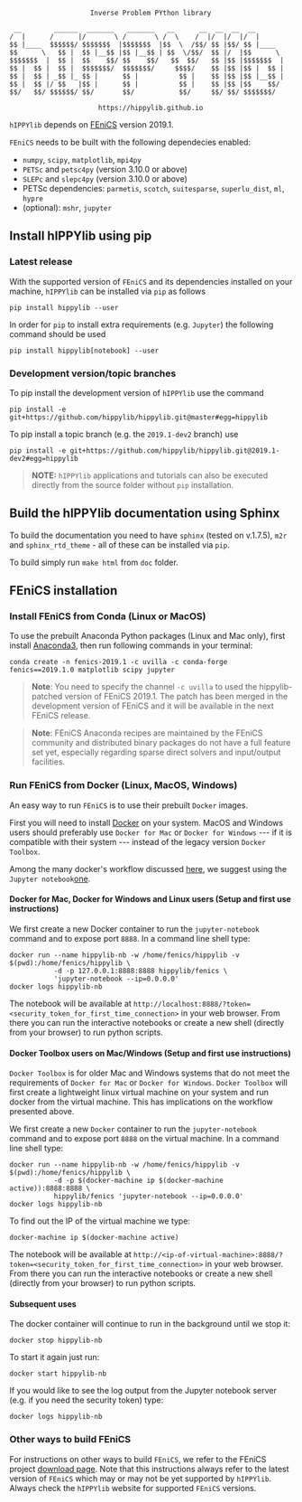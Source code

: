                         Inverse Problem PYthon library

```
 __        ______  _______   _______   __      __  __  __  __       
/  |      /      |/       \ /       \ /  \    /  |/  |/  |/  |      
$$ |____  $$$$$$/ $$$$$$$  |$$$$$$$  |$$  \  /$$/ $$ |$$/ $$ |____  
$$      \   $$ |  $$ |__$$ |$$ |__$$ | $$  \/$$/  $$ |/  |$$      \ 
$$$$$$$  |  $$ |  $$    $$/ $$    $$/   $$  $$/   $$ |$$ |$$$$$$$  |
$$ |  $$ |  $$ |  $$$$$$$/  $$$$$$$/     $$$$/    $$ |$$ |$$ |  $$ |
$$ |  $$ | _$$ |_ $$ |      $$ |          $$ |    $$ |$$ |$$ |__$$ |
$$ |  $$ |/ $$   |$$ |      $$ |          $$ |    $$ |$$ |$$    $$/
$$/   $$/ $$$$$$/ $$/       $$/           $$/     $$/ $$/ $$$$$$$/
```


                          https://hippylib.github.io

`hIPPYlib` depends on [FEniCS](http://fenicsproject.org/) version 2019.1.  

`FEniCS` needs to be built with the following dependecies enabled:

 - `numpy`, `scipy`, `matplotlib`, `mpi4py`
 - `PETSc` and `petsc4py` (version 3.10.0 or above)
 - `SLEPc` and `slepc4py` (version 3.10.0 or above)
 - PETSc dependencies: `parmetis`, `scotch`, `suitesparse`, `superlu_dist`, `ml`, `hypre`
 - (optional): `mshr`, `jupyter`
 
## Install hIPPYlib using pip

### Latest release

With the supported version of `FEniCS` and its dependencies installed on your 
machine, `hIPPYlib` can be installed via `pip` as follows
```
pip install hippylib --user
```

In order for `pip` to install extra requirements (e.g. `Jupyter`) the following
command should be used
```
pip install hippylib[notebook] --user
```

### Development version/topic branches

To pip install the development version of `hIPPYlib` use the command

```
pip install -e git+https://github.com/hippylib/hippylib.git@master#egg=hippylib
```

To pip install a topic branch (e.g. the `2019.1-dev2` branch) use

```
pip install -e git+https://github.com/hippylib/hippylib.git@2019.1-dev2#egg=hippylib
```

> **NOTE:** `hIPPYlib` applications and tutorials can also be executed directly from
the source folder without `pip` installation.

## Build the hIPPYlib documentation using Sphinx

To build the documentation you need to have `sphinx` (tested on v.1.7.5),
`m2r` and `sphinx_rtd_theme` - all of these can be installed via `pip`.

To build simply run `make html` from `doc` folder.

## FEniCS installation

### Install FEniCS from Conda (Linux or MacOS)

To use the prebuilt Anaconda Python packages (Linux and Mac only),
first install [Anaconda3](https://docs.continuum.io/anaconda/install),
then run following commands in your terminal:

```
conda create -n fenics-2019.1 -c uvilla -c conda-forge fenics==2019.1.0 matplotlib scipy jupyter
```
> **Note**: You need to specify the channel `-c uvilla` to used the hippylib-patched version of FEniCS 2019.1. The patch has been merged in the development version of FEniCS and it will be available in the next FEniCS release.

> **Note**: FEniCS Anaconda recipes are maintained by the FEniCS community and distributed binary packages do not have a full feature set yet, especially regarding sparse direct solvers and input/output facilities.

### Run FEniCS from Docker (Linux, MacOS, Windows)

An easy way to run `FEniCS` is to use their prebuilt `Docker` images.

First you will need to install [Docker](https://www.docker.com/) on
your system.  MacOS and Windows users should preferably use `Docker
for Mac` or `Docker for Windows` --- if it is compatible with their
system --- instead of the legacy version `Docker Toolbox`.

Among the many docker's workflow discussed [here](http://fenics.readthedocs.io/projects/containers/en/latest/quickstart.html),
we suggest using the `Jupyter notebook`[one](http://fenics.readthedocs.io/projects/containers/en/latest/jupyter.html).

#### Docker for Mac, Docker for Windows and Linux users (Setup and first use instructions)

We first create a new Docker container to run the `jupyter-notebook`
command and to expose port `8888`.  In a command line shell type:
```
docker run --name hippylib-nb -w /home/fenics/hippylib -v $(pwd):/home/fenics/hippylib \
           -d -p 127.0.0.1:8888:8888 hippylib/fenics \
           'jupyter-notebook --ip=0.0.0.0'
docker logs hippylib-nb
```
The notebook will be available at
`http://localhost:8888/?token=<security_token_for_first_time_connection>`
in your web browser.  From there you can run the interactive notebooks
or create a new shell (directly from your browser) to run python
scripts.

#### Docker Toolbox users on Mac/Windows (Setup and first use instructions)

`Docker Toolbox` is for older Mac and Windows systems that do not meet
the requirements of `Docker for Mac` or `Docker for Windows`.  `Docker
Toolbox` will first create a lightweight linux virtual machine on your
system and run docker from the virtual machine.  This has implications
on the workflow presented above.

We first create a new `Docker` container to run the `jupyter-notebook` command and to expose port `8888` on the virtual machine.
In a command line shell type:
```
docker run --name hippylib-nb -w /home/fenics/hippylib -v $(pwd):/home/fenics/hippylib \
           -d -p $(docker-machine ip $(docker-machine active)):8888:8888 \
           hippylib/fenics 'jupyter-notebook --ip=0.0.0.0'
docker logs hippylib-nb
```
To find out the IP of the virtual machine we type:
```
docker-machine ip $(docker-machine active)
```

The notebook will be available at `http://<ip-of-virtual-machine>:8888/?token=<security_token_for_first_time_connection>` in your web browser.
From there you can run the interactive notebooks or create a new shell (directly from your browser) to run python scripts.

#### Subsequent uses
The docker container will continue to run in the background until we stop it:
```
docker stop hippylib-nb
```
To start it again just run:
```
docker start hippylib-nb
```
If you would like to see the log output from the Jupyter notebook server (e.g. if you need the security token) type:
```
docker logs hippylib-nb
```


### Other ways to build FEniCS

For instructions on other ways to build `FEniCS`,
we refer to the FEniCS project [download
page](https://fenicsproject.org/download/).  Note that this
instructions always refer to the latest version of `FEniCS` which may or
may not be yet supported by `hIPPYlib`. Always check the `hIPPYlib`
website for supported `FEniCS` versions.
